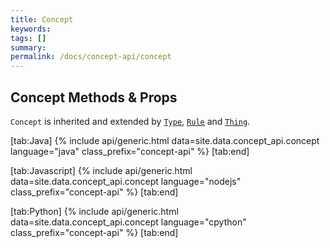 ```yaml
---
title: Concept
keywords:
tags: []
summary:
permalink: /docs/concept-api/concept
---
```


## Concept Methods & Props
`Concept` is inherited and extended by [`Type`](/docs/concept-api/type), [`Rule`](/docs/concept-api/rule) and [`Thing`](/docs/concept-api/thing).

<div class="gtabs light" data-parse-to-html = "false">

[tab:Java]
{% include api/generic.html data=site.data.concept_api.concept language="java" class_prefix="concept-api" %}
[tab:end]

[tab:Javascript]
{% include api/generic.html data=site.data.concept_api.concept language="nodejs" class_prefix="concept-api" %}
[tab:end]

[tab:Python]
{% include api/generic.html data=site.data.concept_api.concept language="cpython" class_prefix="concept-api" %}
[tab:end]

</div>